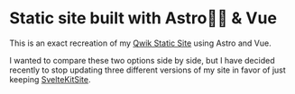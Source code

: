 # Static site built with Astro👩‍🚀 & Vue

This is an exact recreation of my [Qwik Static Site](https://github.com/MarmadileManteater/QwikStaticSite) using Astro and Vue.

I wanted to compare these two options side by side, but I have decided recently to stop updating three different versions of my site in favor of just keeping [SvelteKitSite](https://github.com/MarmadileManteater/SveltekitSite).

